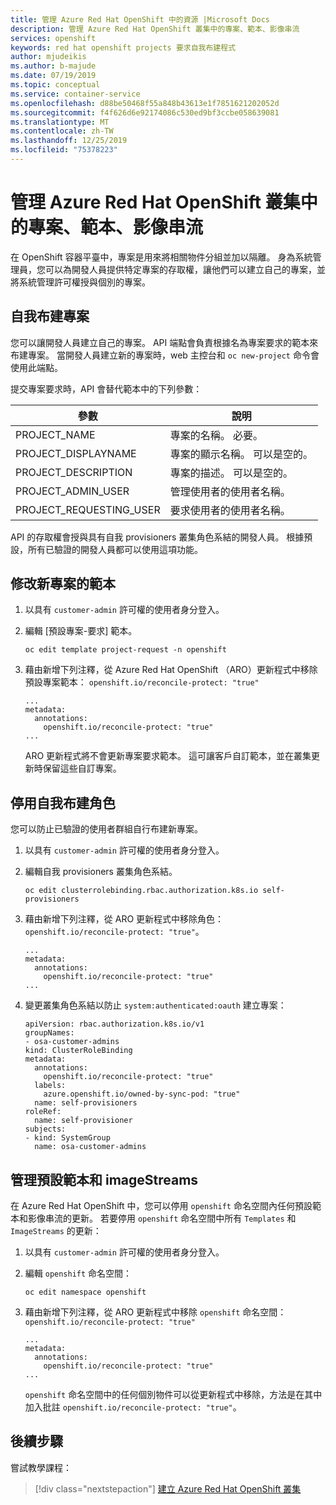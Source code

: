 ```yaml
---
title: 管理 Azure Red Hat OpenShift 中的資源 |Microsoft Docs
description: 管理 Azure Red Hat OpenShift 叢集中的專案、範本、影像串流
services: openshift
keywords: red hat openshift projects 要求自我布建程式
author: mjudeikis
ms.author: b-majude
ms.date: 07/19/2019
ms.topic: conceptual
ms.service: container-service
ms.openlocfilehash: d88be50468f55a848b43613e1f7851621202052d
ms.sourcegitcommit: f4f626d6e92174086c530ed9bf3ccbe058639081
ms.translationtype: MT
ms.contentlocale: zh-TW
ms.lasthandoff: 12/25/2019
ms.locfileid: "75378223"
---
```

# <a name="manage-projects-templates-image-streams-in-an-azure-red-hat-openshift-cluster"></a>管理 Azure Red Hat OpenShift 叢集中的專案、範本、影像串流 

在 OpenShift 容器平臺中，專案是用來將相關物件分組並加以隔離。 身為系統管理員，您可以為開發人員提供特定專案的存取權，讓他們可以建立自己的專案，並將系統管理許可權授與個別的專案。

## <a name="self-provisioning-projects"></a>自我布建專案

您可以讓開發人員建立自己的專案。 API 端點會負責根據名為專案要求的範本來布建專案。 當開發人員建立新的專案時，web 主控台和 `oc new-project` 命令會使用此端點。

提交專案要求時，API 會替代範本中的下列參數：

| 參數               | 說明                                    |
| ----------------------- | ---------------------------------------------- |
| PROJECT_NAME            | 專案的名稱。 必要。             |
| PROJECT_DISPLAYNAME     | 專案的顯示名稱。 可以是空的。 |
| PROJECT_DESCRIPTION     | 專案的描述。 可以是空的。  |
| PROJECT_ADMIN_USER      | 管理使用者的使用者名稱。       |
| PROJECT_REQUESTING_USER | 要求使用者的使用者名稱。           |

API 的存取權會授與具有自我 provisioners 叢集角色系結的開發人員。 根據預設，所有已驗證的開發人員都可以使用這項功能。

## <a name="modify-the-template-for-a-new-project"></a>修改新專案的範本 

1. 以具有 `customer-admin` 許可權的使用者身分登入。

2. 編輯 [預設專案-要求] 範本。

   ```
   oc edit template project-request -n openshift
   ```

3. 藉由新增下列注釋，從 Azure Red Hat OpenShift （ARO）更新程式中移除預設專案範本： `openshift.io/reconcile-protect: "true"`

   ```
   ...
   metadata:
     annotations:
       openshift.io/reconcile-protect: "true"
   ...
   ```

   ARO 更新程式將不會更新專案要求範本。 這可讓客戶自訂範本，並在叢集更新時保留這些自訂專案。

## <a name="disable-the-self-provisioning-role"></a>停用自我布建角色

您可以防止已驗證的使用者群組自行布建新專案。

1. 以具有 `customer-admin` 許可權的使用者身分登入。

2. 編輯自我 provisioners 叢集角色系結。

   ```
   oc edit clusterrolebinding.rbac.authorization.k8s.io self-provisioners
   ```

3. 藉由新增下列注釋，從 ARO 更新程式中移除角色： `openshift.io/reconcile-protect: "true"`。

   ```
   ...
   metadata:
     annotations:
       openshift.io/reconcile-protect: "true"
   ...
   ```

4. 變更叢集角色系結以防止 `system:authenticated:oauth` 建立專案：

   ```
   apiVersion: rbac.authorization.k8s.io/v1
   groupNames:
   - osa-customer-admins
   kind: ClusterRoleBinding
   metadata:
     annotations:
       openshift.io/reconcile-protect: "true"
     labels:
       azure.openshift.io/owned-by-sync-pod: "true"
     name: self-provisioners
   roleRef:
     name: self-provisioner
   subjects:
   - kind: SystemGroup
     name: osa-customer-admins
   ```

## <a name="manage-default-templates-and-imagestreams"></a>管理預設範本和 imageStreams

在 Azure Red Hat OpenShift 中，您可以停用 `openshift` 命名空間內任何預設範本和影像串流的更新。
若要停用 `openshift` 命名空間中所有 `Templates` 和 `ImageStreams` 的更新：

1. 以具有 `customer-admin` 許可權的使用者身分登入。

2. 編輯 `openshift` 命名空間：

   ```
   oc edit namespace openshift
   ```

3. 藉由新增下列注釋，從 ARO 更新程式中移除 `openshift` 命名空間： `openshift.io/reconcile-protect: "true"`

   ```
   ...
   metadata:
     annotations:
       openshift.io/reconcile-protect: "true"
   ...
   ```

   `openshift` 命名空間中的任何個別物件可以從更新程式中移除，方法是在其中加入批註 `openshift.io/reconcile-protect: "true"`。

## <a name="next-steps"></a>後續步驟

嘗試教學課程：
> [!div class="nextstepaction"]
> [建立 Azure Red Hat OpenShift 叢集](tutorial-create-cluster.md)
